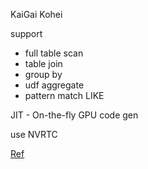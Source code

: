 
KaiGai Kohei


support
* full table scan
* table join 
* group by
* udf aggregate
* pattern match LIKE

JIT - On-the-fly GPU code gen

use NVRTC

[Ref](http://strom.kaigai.gr.jp/manual.html)
